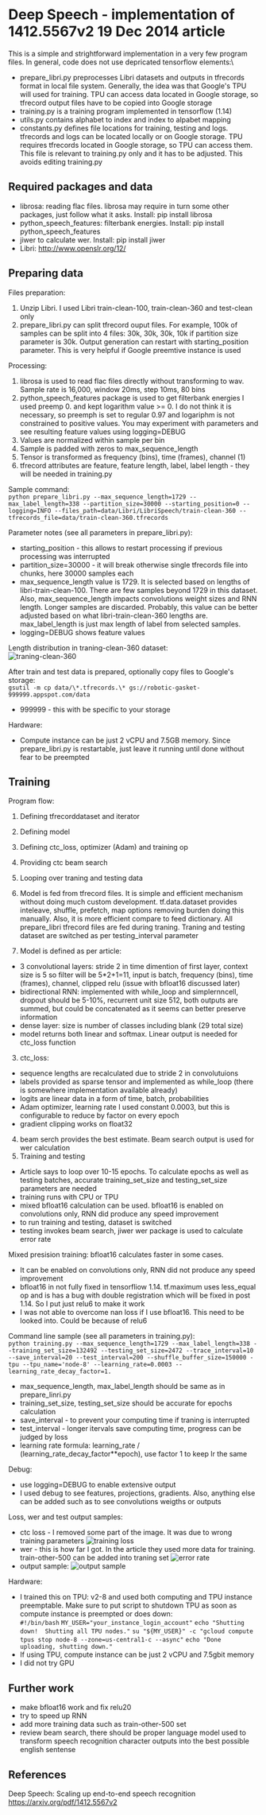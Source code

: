 # Deep Speech - implementation of 1412.5567v2 19 Dec 2014 article
This is a simple and strightforward implementation in a very few program files. In general, code does not use depricated tensorflow elements:\ 
- prepare_libri.py preprocesses Libri datasets and outputs in tfrecords format in local file system. Generally, the idea was that Google's TPU will used for training. TPU can access data located in Google storage, so tfrecord output files have to be copied into Google storage
- training.py is a training program implemented in tensorflow (1.14)
- utils.py contains alphabet to index and index to alpabet mapping
- constants.py defines file locations for training, testing and logs. tfrecords and logs can be located locally or on Google storage. TPU requires tfrecords located in Google storage, so TPU can access them. This file is relevant to training.py only and it has to be adjusted. This avoids editing training.py
## Required packages and data
- librosa: reading flac files. librosa may require in turn some other packages, just follow what it asks. Install: pip install librosa
- python_speech_features: filterbank energies. Install: pip install python_speech_features
- jiwer to calculate wer. Install: pip install jiwer
- Libri: http://www.openslr.org/12/
## Preparing data
Files preparation:
1. Unzip Libri. I used Libri train-clean-100, train-clean-360 and test-clean only
2. prepare_libri.py can split tfrecord ouput files. For example, 100k of samples can be split into 4 files: 30k, 30k, 30k, 10k if partition size parameter is 30k. Output generation can restart with starting_position parameter. This is very helpful if Google preemtive instance is used

Processing:
1. librosa is used to read flac files directly without transforming to wav. Sample rate is 16,000, window 20ms, step 10ms, 80 bins
2. python_speech_features package is used to get filterbank energies
I used preemp 0. and kept logarithm value >= 0. I do not think it is necessary, so preemph is set to regular 0.97 and logariphm is not constrained to positive values. You may experiment with parameters and see resulting feature values using logging=DEBUG
3. Values are normalized within sample per bin
4. Sample is padded with zeros to max_sequence_length
5. Tensor is transformed as frequency (bins), time (frames), channel (1)
6. tfrecord attributes are feature, feature length, label, label length - they will be needed in training.py

Sample command:\
`python prepare_libri.py --max_sequence_length=1729 --max_label_length=338 --partition_size=30000 --starting_position=0 --logging=INFO --files_path=data/Libri/LibriSpeech/train-clean-360 --tfrecords_file=data/train-clean-360.tfrecords`

Parameter notes (see all parameters in prepare_libri.py):
- starting_position - this allows to restart processing if previous processing was interrupted
- partition_size=30000 - it will break otherwise single tfrecords file into chunks, here 30000 samples each 
- max_sequence_length value is 1729. It is selected based on lengths of libri-train-clean-100. There are few samples beyond 1729 in this dataset. Also, max_sequence_length impacts convolutions weight sizes and RNN length. Longer samples are discarded. Probably, this value can be better adjusted based on what libri-train-clean-360 lengths are. max_label_length is just max length of label from selected samples.
- logging=DEBUG shows feature values

Length distribution in traning-clean-360 dataset:\
![traning-clean-360](images/training_set_lengths.png "traning-clean-360")

After train and test data is prepared, optionally copy files to Google's storage:\
`gsutil -m cp data/\*.tfrecords.\* gs://robotic-gasket-999999.appspot.com/data`
- 999999 - this with be specific to your storage

Hardware:
- Compute instance can be just 2 vCPU and 7.5GB memory. Since prepare_libri.py is restartable, just leave it running until done without fear to be preempted

## Training
Program flow:

1. Defining tfrecorddataset and iterator
2. Defining model
3. Defining ctc_loss, optimizer (Adam) and training op
4. Providing ctc beam search
5. Looping over traning and testing data

1. Model is fed from tfrecord files. It is simple and efficient mechanism without doing much custom development. tf.data.dataset provides inteleave, shuffle, prefetch, map options removing burden doing this manually. Also, it is more efficient compare to feed dictionary. All prepare_libri tfrecord files are fed during traning. Traning and testing dataset are switched as per testing_interval parameter
2. Model is defined as per article:
- 3 convolutional layers: stride 2 in time dimention of first layer, context size is 5 so filter will be 5\*2+1=11, input is batch, frequency (bins), time (frames), channel, clipped relu (issue with bfloat16 discussed later)
- bidirectional RNN: implemented with while_loop and simplernncell, dropout should be 5-10%, recurrent unit size 512, both outputs are summed, but could be concatenated as it seems can better preserve information
- dense layer: size is number of classes including blank (29 total size)
- model returns both linear and softmax. Linear output is needed for ctc_loss function
3. ctc_loss:
- sequence lengths are recalculated due to stride 2 in convolutuions
- labels provided as sparse tensor and implemented as while_loop (there is somewhere implementation available already)
- logits are linear data in a form of time, batch, probabilities
- Adam optimizer, learning rate I used constant 0.0003, but this is configurable to reduce by factor on every epoch
- gradient clipping works on float32
4. beam serch provides the best estimate. Beam search output is used for wer calculation
5. Training and testing
- Article says to loop over 10-15 epochs. To calculate epochs as well as testing batches, accurate training_set_size and testing_set_size parameters are needed
- training runs with CPU or TPU
- mixed bfloat16 calculation can be used. bfloat16 is enabled on convolutions only, RNN did produce any speed improvement
- to run training and testing, dataset is switched
- testing invokes beam search, jiwer wer package is used to calculate error rate

Mixed presision training:
bfloat16 calculates faster in some cases. 

- It can be enabled on convolutions only, RNN did not produce any speed improvement
- bfloat16 in not fully fixed in tensorfliow 1.14. tf.maximum uses less_equal op and is has a bug with double registration which will be fixed in post 1.14. So I put just relu6 to make it work
- I was not able to overcome nan loss if I use bfloat16. This need to be looked into. Could be because of relu6

Command line sample (see all parameters in training.py):\
`python training.py --max_sequence_length=1729 --max_label_length=338 --training_set_size=132492 --testing_set_size=2472 --trace_interval=10 --save_interval=20 --test_interval=200 --shuffle_buffer_size=150000 -tpu --tpu_name='node-8' --learning_rate=0.0003 --learning_rate_decay_factor=1.`

- max_sequence_length, max_label_length should be same as in prepare_linri.py
- training_set_size, testing_set_size should be accurate for epochs calculation
- save_interval - to prevent your computing time if traning is interrupted
- test_interval - longer itervals save computing time, progress can be judged by loss
- learning rate formula: learning_rate / (learning_rate_decay_factor\*\*epoch), use factor 1 to keep lr the same

Debug:
- use logging=DEBUG to enable extensive output
- I used debug to see features, projections, gradients. Also, anything else can be added such as to see convolutions weigths or outputs

Loss, wer and test output samples:

- ctc loss - I removed some part of the image. It was due to wrong training parameters
![training loss](images/ctc-loss22.png "training loss")
- wer - this is how far I got. In the article they used more data for training. train-other-500 can be added into traning set 
![error rate](images/wer2.png "error rate")
- output sample:
![output sample](images/sample-output.png "output sample")

Hardware:
- I trained this on TPU: v2-8 and used both computing and TPU instance preemptable. Make sure to put script to shutdown TPU as soon as compute instance is preempted or does down:\
`#!/bin/bash`
`MY_USER="your_instance_login_account"`
`echo "Shutting down!  Shutting all TPU nodes."`
`su "${MY_USER}" -c "gcloud compute tpus stop node-8 --zone=us-central1-c --async"`
`echo "Done uploading, shutting down."`
- If using TPU, compute instance can be just 2 vCPU and 7.5gbit memory
- I did not try GPU

## Further work
- make bfloat16 work and fix relu20
- try to speed up RNN
- add more training data such as train-other-500 set
- review beam search, there should be proper language model used to transform speech recognition character outputs into the best possible english sentense 

## References
Deep Speech: Scaling up end-to-end speech recognition
https://arxiv.org/pdf/1412.5567v2
